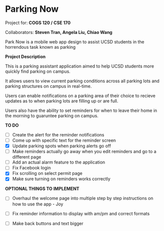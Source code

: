 # Parking Now

Project for: **COGS 120 / CSE 170**

Collaborators: **Steven Tran, Angela Liu, Chiao Wang**

Park Now is a mobile web app design to assist UCSD students in the horrendous task known as parking

**Project Description**

This is a parking assistant application aimed to help UCSD students more quickly find 
parking on campus.

It allows users to view current parking conditions across all parking lots and 
parking structures on campus in real-time.

Users can enable notifications on a parking area of their choice to recieve updates
as to when parking lots are filling up or are full. 

Users also have the ability to set reminders for when to leave their home in the 
morning to guaruntee parking on campus. 

**TO DO**
* [ ] Create the alert for the reminder notifications
* [ ] Come up with specific text for the reminder screen
* [x] Update parking spots when parking alerts go off
* [ ] Make reminders actually go away when you edit reminders and go to a different page
* [ ] Add an actual alarm feature to the application
* [ ] Fix Facebook login
* [x] Fix scrolling on select permit page
* [x] Make sure turning on reminders works correctly

**OPTIONAL THINGS TO IMPLEMENT**
* [ ] Overhaul the welcome page into multiple step by step instructions on how to use the app - Joy
* [ ] Fix reminder information to display with am/pm and correct formats
* [ ] Make back buttons and text bigger


